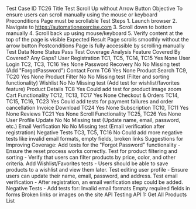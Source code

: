 Test Case ID			TC26
Title				Test Scroll Up without Arrow Button
Objective			To ensure users can scroll manually using the mouse or 				keyboard
Preconditions			Page must be scrollable
Test Steps			1. Launch browser
2. Navigate to https://automationexercise.com
3. Scroll down to bottom manually
4. Scroll back up using mouse/keyboard
5. Verify content at the top of the page is visible
Expected Result		Page scrolls smoothly without the arrow button
Postconditions		Page is fully accessible by scrolling manually
Test Data			None
Status				Pass
Test Coverage Analysis
Feature		Covered By			Covered?		Any Gaps?
User Registration	TC1, TC5, TC14, TC15		Yes			None
User Login		TC2, TC3, TC16		             Yes			None
Password Recovery	No				No	       Missing test (Add 										"ForgotPassword")
Contact Form		TC6				Yes			None
Product Search	TC9, TC20			Yes			None
Product Filter 		No				No	  Missing test (Filter and 								    sorting functionality)
Wishlist		No				No	Missing test (Add test for 								wishlist/favorites feature)
Product Details	TC8				Yes	Could add test for 									product image zoom
Cart Functionality	TC12, TC13, TC17		Yes			None
Checkout & Orders	TC14, TC15, TC16, TC23	Yes	Could add 										tests for 										payment failures and 										order cancellation
Invoice Download	TC24				Yes	None
Subscription		TC10, TC11			Yes	None
Reviews		TC21				Yes	None
Scroll Functionality	TC25, TC26			Yes	None
User Profile Update	No				No	Missing test (Update 								        name, email, password, etc.)
Email Verification	No				No	Missing test (Email 								       verification after registration)
Negative Tests		TC3, TC5, TC16		              No	Could add more negative 								tests like invalid email  							formats, empty fields, broken 							links
Suggestions for Improving Coverage:
Add tests for the "Forgot Password" functionality - Ensure the reset process works correctly.
Test for product filtering and sorting - Verify that users can filter products by price, color, and other criteria.
Add Wishlist/Favorites tests - Users should be able to save products to a wishlist and view them later.
Test editing user profile - Ensure users can update their name, email, password, and address.
Test email verification - After registration, an email verification step could be added.
Negative Tests - Add tests for:
Invalid email formats
Empty required fields in forms
Broken links or images on the site
API Testing
API 1: Get All Products List